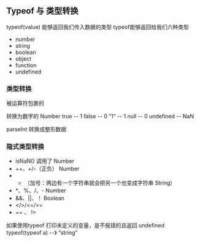 ## Typeof 与 类型转换
typeof(value)
能够返回我们传入数据的类型
typeof能够返回给我们六种类型
+ number
+ string
+ boolean
+ object
+ function
+ undefined

### 类型转换
被运算符包裹的


转换为数字的 Number
true -- 1
false -- 0
“1“ -- 1
null -- 0
undefined -- NaN

parseInt 转换成整形数据


### 隐式类型转换
+ isNaN()   调用了 Number
+ ++、+/-（正负）  Number
+ + （加号：两边有一个字符串就会把另一个也变成字符串 String）
+ *、%、/、-       Number
+ &&、||、！    Boolean
+ </>/<=/>= 
+ == 、 != 


如果使用typeof 打印未定义的变量，是不报错的且返回 undefined
typeof(typeof a)  --》  “string”